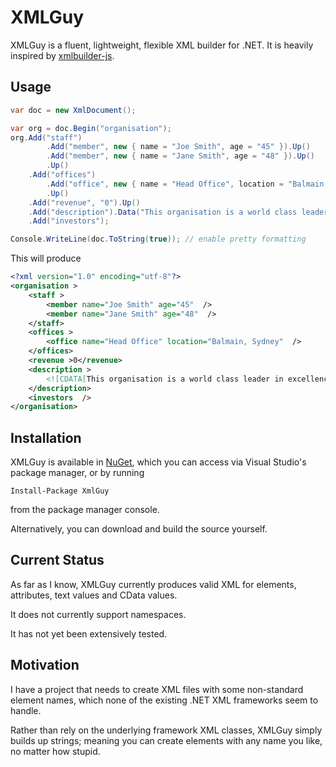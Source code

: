 # XMLGuy

XMLGuy is a fluent, lightweight, flexible XML builder for .NET. It is heavily inspired by [xmlbuilder-js](https://github.com/oozcitak/xmlbuilder-js).

## Usage
``` csharp
var doc = new XmlDocument();

var org = doc.Begin("organisation");
org.Add("staff")
		.Add("member", new { name = "Joe Smith", age = "45" }).Up()
		.Add("member", new { name = "Jane Smith", age = "48" }).Up()
		.Up()
	.Add("offices")
		.Add("office", new { name = "Head Office", location = "Balmain, Sydney" }).Up()
		.Up()
	.Add("revenue", "0").Up()
	.Add("description").Data("This organisation is a world class leader in excellence").Up()
	.Add("investors");

Console.WriteLine(doc.ToString(true)); // enable pretty formatting
```

This will produce
``` xml
<?xml version="1.0" encoding="utf-8"?>
<organisation >
	<staff >
		<member name="Joe Smith" age="45"  />
		<member name="Jane Smith" age="48"  />
	</staff>
	<offices >
		<office name="Head Office" location="Balmain, Sydney"  />
	</offices>
	<revenue >0</revenue>
	<description >
		<![CDATA[This organisation is a world class leader in excellence]]>
	</description>
	<investors  />
</organisation>
```
## Installation
XMLGuy is available in [NuGet](http://nuget.org/packages/XmlGuy), which you can access via Visual Studio's package manager, or by running
```
Install-Package XmlGuy
```
from the package manager console.

Alternatively, you can download and build the source yourself.

## Current Status
As far as I know, XMLGuy currently produces valid XML for elements, attributes, text values and CData values.

It does not currently support namespaces.

It has not yet been extensively tested.

## Motivation
I have a project that needs to create XML files with some non-standard element names, which none of the existing .NET XML frameworks seem to handle. 

Rather than rely on the underlying framework XML classes, XMLGuy simply builds up strings; meaning you can create elements with any name you like, no matter how stupid.
